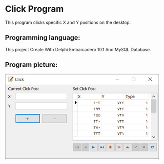 # Click Program
This program clicks specific X and Y positions on the desktop.


## Programming language:
This project Create With Delphi Embarcadero 10.1 And MySQL Database.

## Program picture:
![alt text](https://github.com/Forutanrad/Click/blob/main/ClickProgram.jpg?raw=true)
